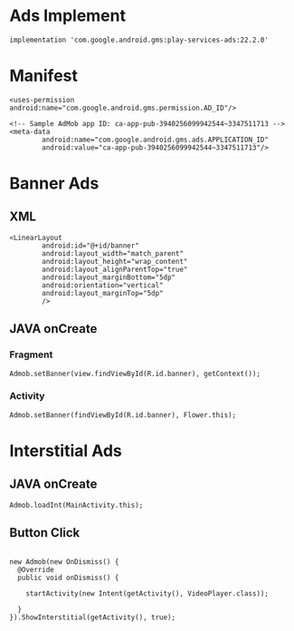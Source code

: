 # Ads Implement

```
implementation 'com.google.android.gms:play-services-ads:22.2.0'
```

# Manifest

```
<uses-permission android:name="com.google.android.gms.permission.AD_ID"/>
```

```
<!-- Sample AdMob app ID: ca-app-pub-3940256099942544~3347511713 -->
<meta-data
        android:name="com.google.android.gms.ads.APPLICATION_ID"
        android:value="ca-app-pub-3940256099942544~3347511713"/>
```



# Banner Ads


## XML

```
<LinearLayout
        android:id="@+id/banner"
        android:layout_width="match_parent"
        android:layout_height="wrap_content"
        android:layout_alignParentTop="true"
        android:layout_marginBottom="5dp"
        android:orientation="vertical"
        android:layout_marginTop="5dp"
        />
```

## JAVA onCreate

### Fragment

```
Admob.setBanner(view.findViewById(R.id.banner), getContext());
```


### Activity

```
Admob.setBanner(findViewById(R.id.banner), Flower.this);
```


# Interstitial Ads
## JAVA onCreate 

```
Admob.loadInt(MainActivity.this);
```


## Button Click

```

new Admob(new OnDismiss() {
  @Override
  public void onDismiss() {

    startActivity(new Intent(getActivity(), VideoPlayer.class));

  }
}).ShowInterstitial(getActivity(), true);

```
